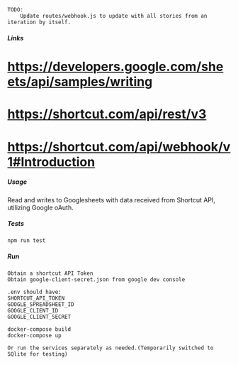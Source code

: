 
##
```
TODO: 
    Update routes/webhook.js to update with all stories from an iteration by itself. 
```

##### Links
# https://developers.google.com/sheets/api/samples/writing
# https://shortcut.com/api/rest/v3
# https://shortcut.com/api/webhook/v1#Introduction

##### Usage
Read and writes to Googlesheets with data received from Shortcut API, utilizing Google oAuth.

##### Tests
```
npm run test
```
##### Run
```
Obtain a shortcut API Token
Obtain google-client-secret.json from google dev console

.env should have:
SHORTCUT_API_TOKEN 
GOOGLE_SPREADSHEET_ID 
GOOGLE_CLIENT_ID
GOOGLE_CLIENT_SECRET

docker-compose build
docker-compose up 

Or run the services separately as needed.(Temporarily switched to SQlite for testing)
```

